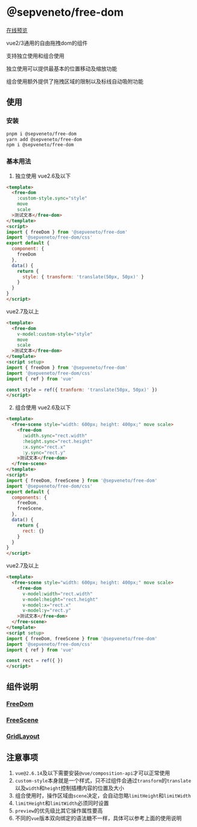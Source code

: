 # ＠sepveneto/free-dom

[在线预览](https://sepveneto.github.io/free-dom/)

vue2/3通用的自由拖拽dom的组件

支持独立使用和组合使用

独立使用可以提供最基本的位置移动及缩放功能

组合使用额外提供了拖拽区域的限制以及标线自动吸附功能

## 使用

### 安装
```bash
pnpm i @sepveneto/free-dom
yarn add @sepveneto/free-dom
npm i @sepveneto/free-dom
```
### 基本用法

1. 独立使用
vue2.6及以下
```html
<template>
  <free-dom
    :custom-style.sync="style"
    move
    scale
  >测试文本</free-dom>
</template>
<script>
import { freeDom } from '@sepveneto/free-dom'
import '@sepveneto/free-dom/css'
export default {
  component: {
    freeDom
  },
  data() {
    return {
      style: { transform: 'translate(50px, 50px)' }
    }
  }
}
</script>
```

vue2.7及以上
```html
<template>
  <free-dom
    v-model:custom-style="style"
    move
    scale
  >测试文本</free-dom>
</template>
<script setup>
import { freeDom } from '@sepveneto/free-dom'
import '@sepveneto/free-dom/css'
import { ref } from 'vue'

const style = ref({ tranform: 'translate(50px, 50px)' })
</script>
```

2. 组合使用
vue2.6及以下
```html
<template>
  <free-scene style="width: 600px; height: 400px;" move scale>
    <free-dom
      :width.sync="rect.width"
      :height.sync="rect.height"
      :x.sync="rect.x"
      :y.sync="rect.y"
    >测试文本</free-dom>
  </free-scene>
</template>
<script>
import { freeDom, freeScene } from '@sepveneto/free-dom'
import '@sepveneto/free-dom/css'
export default {
  components: {
    freeDom,
    freeScene,
  },
  data() {
    return {
      rect: {}
    }
  }
}
</script>
```

vue2.7及以上
```html
<template>
  <free-scene style="width: 600px; height: 400px;" move scale>
    <free-dom
      v-model:width="rect.width"
      v-model:height="rect.height"
      v-model:x="rect.x"
      v-model:y="rect.y"
    >测试文本</free-dom>
  </free-scene>
</template>
<script setup>
import { freeDom, freeScene } from '@sepveneto/free-dom'
import '@sepveneto/free-dom/css'
import { ref } from 'vue'

const rect = ref({ })
</script>
```

## 组件说明

### [FreeDom](https://sepveneto.github.io/free-dom/#%E5%B1%9E%E6%80%A7)

### [FreeScene](https://sepveneto.github.io/free-dom/#free-scene-%E5%B1%9E%E6%80%A7)

### [GridLayout](https://sepveneto.github.io/free-dom/#%E5%B1%9E%E6%80%A7-1)


## 注意事项

1. `vue@2.6.14`及以下需要安装`@vue/composition-api`才可以正常使用
2. `custom-style`本身就是一个样式，只不过组件会通过`transform`的`translate`以及`width`和`height`控制插槽内容的位置及大小
3. 组合使用时，操作区域由`scene`决定，会自动忽略`limitHeight`和`limitWidth`
4. `limitHeight`和`limitWidth`必须同时设置
5. `preview`的优先级比其它操作属性要高
6. 不同的`vue`版本双向绑定的语法糖不一样，具体可以参考上面的使用说明
